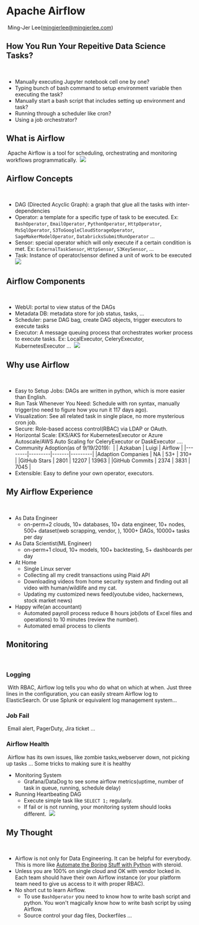 # Apache Airflow 
​
Ming-Jer Lee(mingjerlee@mingjerlee.com)
​
## How You Run Your Repeitive Data Science Tasks?
​
*   Manually executing Jupyter notebook cell one by one?
*   Typing bunch of bash command to setup environment variable then executing the task?
*   Manually start a bash script that includes setting up environment and task?
*   Running through a scheduler like cron?
*   Using a job orchestrator?
​
## What is Airflow
​
Apache Airflow is a tool for scheduling, orchestrating and monitoring workflows programmatically. 
​
![](https://airflow.apache.org/_images/dags.png)
​
## Airflow Concepts
​
* DAG (Directed Acyclic Graph): a graph that glue all the tasks with inter-dependencies
* Operator: a template for a specific type of task to be executed. Ex: `BashOperator`, `EmailOperator`, `PythonOperator`, `HttpOperator`, `MsSqlOperator`, `S3ToGoogleCloudStorageOperator`, `SageMakerModelOperator`, `DatabricksSubmitRunOperator` ...
* Sensor: special operator which will only execute if a certain condition is met. Ex: `ExternalTaskSensor`, `HttpSensor`, `S3KeySensor`, ...
* Task: Instance of operator/sensor defined a unit of work to be executed
​
![](https://www.applydatascience.com/images/2018-12-11-airflow-concept/Screen%20Shot%202018-12-15%20at%208.18.10%20PM.png)
​
## Airflow Components
​
* WebUI: portal to view status of the DAGs
* Metadata DB: metadata store for job status, tasks, ...
* Scheduler: parse DAG bag, create DAG objects, trigger executors to execute tasks
* Executor: A message queuing process that orchestrates worker process to execute tasks. Ex: LocalExecutor, CeleryExecutor, KubernetesExecutor ...
​
![](https://miro.medium.com/max/1140/1*u6duhZD2J_i1zZ0Txq26Cg.png)
​
## Why use Airflow
​
* Easy to Setup Jobs:
DAGs are written in python, which is more easier than English.
​
* Run Task Whenever You Need:
Schedule with ron syntax, manually trigger(no need to figure how you run it 117 days ago).
​
* Visualization:
See all related task in single place, no more mysterious cron job.
​
* Secure:
Role-based access control(RBAC) via LDAP or OAuth. 
​
* Horizontal Scale:
EKS/AKS for KubernetesExecutor or Azure Autoscale/AWS Auto Scaling for CeleryExecutor or DaskExecutor ....
​
* Community Adoption(as of 9/19/2019):
​
|        | Azkaban | Luigi | Airflow |
|--------|---------|-------|---------|
|Adaption Companies | NA | 53+ | 310+ |
|GitHub Stars | 2801 | 12207 | 13963 |
|GitHub Commits | 2374 | 3831 | 7045 |
​
* Extensible:
Easy to define your own operator, executors.
​
## My Airflow Experience
​
* As Data Engineer
    + on-perm+2 clouds, 10+ databases, 10+ data engineer, 10+ nodes, 500+ dataset(web scrapping, vendor, ), 1000+ DAGs, 10000+ tasks per day
​
* As Data Scientist(ML Engineer)
    + on-perm+1 cloud, 10+ models, 100+ backtesting, 5+ dashboards per day
​
* At Home
    + Single Linux server
    + Collecting all my credit transactions using Plaid API 
    + Downloading videos from home security system and finding out all video with human/wildlife and my cat.
    + Updating my customized news feed(youtube video, hackernews, stock market news)
​
* Happy wife(an accountant)
    + Automated payroll process reduce 8 hours job(lots of Excel files and  operations) to 10 minutes (review the number).
    + Automated email process to clients
​
## Monitoring 
​
### Logging
​
With RBAC, Airflow log tells you who do what on which at when. 
Just three lines in the configuration, you can easily stream Airflow log to ElasticSearch. 
Or use Splunk or equivalent log management system...
​
### Job Fail
​
Email alert, PagerDuty, Jira ticket ...
​
### Airflow Health
​
Airflow has its own issues, like zombie tasks,webserver down, not picking up tasks ... 
Some tricks to making sure it is healthy
* Monitoring System
  + Grafana/DataDog to see some airflow metrics(uptime, number of task in queue, running, schedule delay)
* Running Heartbeating DAG
  + Execute simple task like `SELECT 1;` regularly.
  + If fail or is not running, your monitoring system should looks different.
​
![](https://grafana.com/api/dashboards/9672/images/6045/image)
​
## My Thought
​
* Airflow is not only for Data Engineering. It can be helpful for everybody. This is more like [Automate the Boring Stuff with Python](https://automatetheboringstuff.com
) with steroid.
* Unless you are 100% on single cloud and OK with vendor locked in. Each team should have their own Airflow instance (or your platform team need to give us access to it with proper RBAC).
* No short cut to learn Airflow. 
    + To use `BashOperator` you need to know how to write bash script and python. You won't magically know how to write bash script by using Airflow.
    + Source control your dag files, Dockerfiles ...
​

